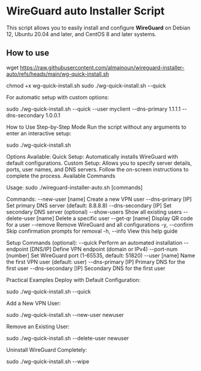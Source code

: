 # WireGuard auto Installer Script

This script allows you to easily install and configure **WireGuard** on Debian 12, Ubuntu 20.04 and later, and CentOS 8 and later systems.


## How to use

wget https://raw.githubusercontent.com/almajnoun/wireguard-installer-auto/refs/heads/main/wg-quick-install.sh
   
chmod +x wg-quick-install.sh
sudo ./wg-quick-install.sh --quick

For automatic setup with custom options:

sudo ./wg-quick-install.sh --quick --user myclient --dns-primary 1.1.1.1 --dns-secondary 1.0.0.1

How to Use
Step-by-Step Mode
Run the script without any arguments to enter an interactive setup:

sudo ./wg-quick-install.sh

Options Available:
Quick Setup: Automatically installs WireGuard with default configurations.
Custom Setup: Allows you to specify server details, ports, user names, and DNS servers.
Follow the on-screen instructions to complete the process.
Available Commands

Usage: sudo ./wireguard-installer-auto.sh [commands]

Commands:
  --new-user [name]         Create a new VPN user
  --dns-primary [IP]        Set primary DNS server (default: 8.8.8.8)
  --dns-secondary [IP]      Set secondary DNS server (optional)
  --show-users              Show all existing users
  --delete-user [name]      Delete a specific user
  --get-qr [name]           Display QR code for a user
  --remove                  Remove WireGuard and all configurations
  -y, --confirm             Skip confirmation prompts for removal
  -h, --info                View this help guide

Setup Commands (optional):
  --quick                   Perform an automated installation
  --endpoint [DNS/IP]       Define VPN endpoint (domain or IPv4)
  --port-num [number]       Set WireGuard port (1-65535, default: 51820)
  --user [name]             Name the first VPN user (default: user)
  --dns-primary [IP]        Primary DNS for the first user
  --dns-secondary [IP]      Secondary DNS for the first user

Practical Examples
Deploy with Default Configuration:

sudo ./wg-quick-install.sh --quick

Add a New VPN User:

sudo ./wg-quick-install.sh --new-user newuser

Remove an Existing User:

sudo ./wg-quick-install.sh --delete-user newuser

Uninstall WireGuard Completely:

sudo ./wg-quick-install.sh --wipe
  
